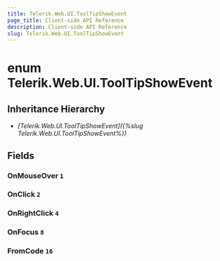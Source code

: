 ```yaml
---
title: Telerik.Web.UI.ToolTipShowEvent
page_title: Client-side API Reference
description: Client-side API Reference
slug: Telerik.Web.UI.ToolTipShowEvent
---
```


# enum Telerik.Web.UI.ToolTipShowEvent

## Inheritance Hierarchy

* *[Telerik.Web.UI.ToolTipShowEvent]({%slug Telerik.Web.UI.ToolTipShowEvent%})*

## Fields

### OnMouseOver `1`

### OnClick `2`

### OnRightClick `4`

### OnFocus `8`

### FromCode `16`


